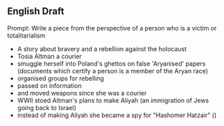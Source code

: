 ## English Draft

Prompt: Write a piece from the perspective of a person who is a victim or totalitarialism

- A story about bravery and a rebellion against the holocaust
- Tosia Altman a courier
- smuggle herself into Poland's ghettos on false 'Aryanised' papers (documents which certify a person is a member of the Aryan race)
- organised groups for rebelling
- passed on information 
- and moved weapons since she was a courier
- WWII stoed Altman's plans to make Aliyah (an immigration of Jews going back to Israel)
- instead of making Aliyah she became a spy for "Hashomer Hatzair" ()

